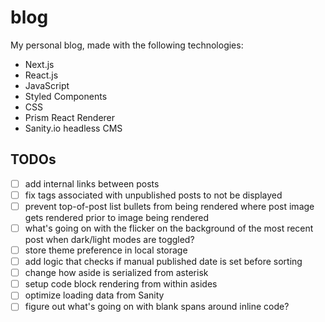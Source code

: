 # blog
My personal blog, made with the following technologies:
- Next.js
- React.js
- JavaScript
- Styled Components
- CSS
- Prism React Renderer
- Sanity.io headless CMS

## TODOs
- [ ] add internal links between posts
- [ ] fix tags associated with unpublished posts to not be displayed
- [ ] prevent top-of-post list bullets from being rendered where post image gets rendered prior to image being rendered
- [ ] what's going on with the flicker on the background of the most recent post when dark/light modes are toggled?
- [ ] store theme preference in local storage
- [ ] add logic that checks if manual published date is set before sorting
- [ ] change how aside is serialized from asterisk
- [ ] setup code block rendering from within asides
- [ ] optimize loading data from Sanity
- [ ] figure out what's going on with blank spans around inline code?